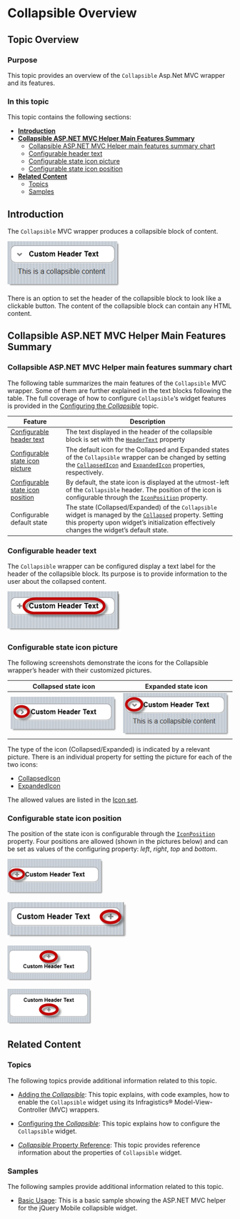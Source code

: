 ﻿<!--
|metadata|
{
    "fileName": "collapsible-overview",
    "controlName": "Collapsible",
    "tags": ["Getting Started"]
}
|metadata|
-->

# Collapsible Overview

## Topic Overview

### Purpose

This topic provides an overview of the `Collapsible` Asp.Net MVC wrapper and its features.

### In this topic

This topic contains the following sections:

-   [**Introduction**](#introduction)
-   [**Collapsible ASP.NET MVC Helper Main Features Summary**](#features-summary)
	-   [Collapsible ASP.NET MVC Helper main features summary chart](#features-summary-chart)
    -   [Configurable header text](#header-text)
    -   [Configurable state icon picture](#icon-picture)
    -   [Configurable state icon position](#icon-position)
-   [**Related Content**](#related-content)
    -   [Topics](#topics)
    -   [Samples](#samples)



## <a id="introduction"></a> Introduction

The `Collapsible` MVC wrapper produces a collapsible block of content.

![](images/Collapsible_Overview_CopyEdited_1.png)

There is an option to set the header of the collapsible block to look like a clickable button. The content of the collapsible block can contain any HTML content.



## <a id="features-summary"></a> Collapsible ASP.NET MVC Helper Main Features Summary

### <a id="features-summary-chart"></a> Collapsible ASP.NET MVC Helper main features summary chart

The following table summarizes the main features of the `Collapsible` MVC wrapper. Some of them are further explained in the text blocks following the table. The full coverage of how to configure `Collapsible`‘s widget features is provided in the [Configuring the *Collapsible*](Collapsible-Configuring.html) topic.

Feature | Description
---|---
[Configurable header text](#header-text) | The text displayed in the header of the collapsible block is set with the [`HeaderText`](Infragistics.Web.Mvc.Mobile~Infragistics.Web.Mvc.Mobile.CollapsibleModel~HeaderText.html) property
[Configurable state icon picture](#icon-picture) | The default icon for the Collapsed and Expanded states of the `Collapsible` wrapper can be changed by setting the [`CollapsedIcon`](Infragistics.Web.Mvc.Mobile~Infragistics.Web.Mvc.Mobile.CollapsibleModel~CollapsedIcon.html) and [`ExpandedIcon`](Infragistics.Web.Mvc.Mobile~Infragistics.Web.Mvc.Mobile.CollapsibleModel~ExpandedIcon.html) properties, respectively.
[Configurable state icon position](#icon-position) | By default, the state icon is displayed at the utmost-left of the `Collapsible` header. The position of the icon is configurable through the [`IconPosition`](Infragistics.Web.Mvc.Mobile~Infragistics.Web.Mvc.Mobile.CollapsibleModel~IconPosition.html) property.
Configurable default state | The state (Collapsed/Expanded) of the `Collapsible` widget is managed by the [`Collapsed`](Infragistics.Web.Mvc.Mobile~Infragistics.Web.Mvc.Mobile.CollapsibleModel~Collapsed.html) property. Setting this property upon widget’s initialization effectively changes the widget’s default state.



### <a id="header-text"></a> Configurable header text

The `Collapsible` wrapper can be configured display a text label for the header of the collapsible block. Its purpose is to provide information to the user about the collapsed content.

![](images/Collapsible_Overview_CopyEdited_2.png)

### <a id="icon-picture"></a> Configurable state icon picture

The following screenshots demonstrate the icons for the Collapsible wrapper’s header with their customized pictures.

Collapsed state icon | Expanded state icon
---------------------|-------------------
![](images/Collapsible_Overview_CopyEdited_3.png) | ![](images/Collapsible_Overview_CopyEdited_4.png)


The type of the icon (Collapsed/Expanded) is indicated by a relevant picture. There is an individual property for setting the picture for each of the two icons:

-   [CollapsedIcon](Infragistics.Web.Mvc.Mobile~Infragistics.Web.Mvc.Mobile.CollapsibleModel~CollapsedIcon.html)
-   [ExpandedIcon](Infragistics.Web.Mvc.Mobile~Infragistics.Web.Mvc.Mobile.CollapsibleModel~ExpandedIcon.html)

The allowed values are listed in the [Icon set](http://jquerymobile.com/test/docs/buttons/buttons-icons.html).

### <a id="icon-position"></a> Configurable state icon position

The position of the state icon is configurable through the [`IconPosition`](Infragistics.Web.Mvc.Mobile~Infragistics.Web.Mvc.Mobile.CollapsibleModel~IconPosition.html) property. Four positions are allowed (shown in the pictures below) and can be set as values of the configuring property: *left*, *right*, *top* and *bottom*.

![](images/Collapsible_Overview_CopyEdited_5.png)

![](images/Collapsible_Overview_CopyEdited_6.png)

![](images/Collapsible_Overview_CopyEdited_7.png)

![](images/Collapsible_Overview_CopyEdited_8.png)



## <a id="related-content"></a> Related Content

### <a id="topics"></a> Topics

The following topics provide additional information related to this topic.

- [Adding the *Collapsible*](Collapsible-Adding.html): This topic explains, with code examples, how to enable the `Collapsible` widget using its Infragistics® Model-View-Controller (MVC) wrappers.

- [Configuring the *Collapsible*](Collapsible-Configuring.html): This topic explains how to configure the `Collapsible` widget.

- [*Collapsible* Property Reference](Collapsible-Property-Reference.html): This topic provides reference information about the properties of `Collapsible` widget.


### <a id="samples"></a> Samples

The following samples provide additional information related to this topic.

- [Basic Usage](%%SamplesUrl%%/mobile-collapsible/basic-usage): This is a basic sample showing the ASP.NET MVC helper for the jQuery Mobile collapsible widget.





 

 


